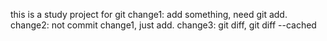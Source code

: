 this is a study project for git 
change1: add something, need git add.
change2: not commit change1, just add.
change3: git diff, git diff --cached

